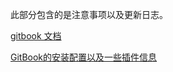 此部分包含的是注意事项以及更新日志。

[gitbook 文档](https://lbb4511.gitbooks.io/gitbook/content/themes/book.html)

[GitBook的安装配置以及一些插件信息](https://gitbook.zhangjikai.com/)